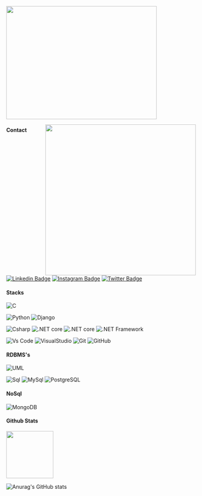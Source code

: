 <p>          
 <img align="reiht" src="https://user-images.githubusercontent.com/109990443/219958871-89612aff-127c-4019-b24d-a837c0a7d822.gif" height="300" width="400px">
<p>
 
<p>  
<img align="right" src="https://user-images.githubusercontent.com/109990443/219968866-ad75b285-ba5e-4bce-818c-0e83198ec485.gif" width="400px">
<p>
 
 #### Contact

[![Linkedin Badge](https://img.shields.io/badge/-LinkedIn-0e76a8?style=flat-square&logo=Linkedin&logoColor=white)](https://www.linkedin.com/in/priscila-leite-185091244/)
[![Instagram Badge](https://img.shields.io/badge/-Instagram-e4405f?style=flat-square&logo=Instagram&logoColor=white)](https://www.instagram.com/prix_leite/)
[![Twitter Badge](https://img.shields.io/badge/-Twitter-00acee?style=flat-square&logo=Twitter&logoColor=white)]()


#### Stacks
<p>
 <img alt="C" src= "https://img.shields.io/badge/C-00599C?style=for-the-badge&logo=c&logoColor=white" />
<p> 
 
<p>  
  <img alt="Python" src="https://img.shields.io/badge/Python-3776AB?style=for-the-badge&logo=python&logoColor=white"/>
  <img alt="Django" src="https://img.shields.io/badge/Django-092E20?style=for-the-badge&logo=django&logoColor=white"/>
<p>
 
<p>
  <img alt="Csharp" src="https://img.shields.io/badge/C%23-239120?style=for-the-badge&logo=c-sharp&logoColor=white"/> 
  <img alt=".NET core" src="https://img.shields.io/badge/.NET-5C2D91?style=for-the-badge&logo=.net&logoColor=white"/> 
  <img alt=".NET core" src="https://img.shields.io/badge/.net-core-5C2D91?style=for-the-badge&logo=.netcore&logoColor=white"/> 
  <img alt=".NET Framework" src="https://img.shields.io/badge/.net-framework-5C2D91?style=for-the-badge&logo=.netframework&logoColor=white"/>  
 
<p>
                                                                                                                                
<p> 
 <img alt="Vs Code" src="https://img.shields.io/badge/VsCode-316192?style=for-the-badge&logo=vscode&logoColor=white" />                             
 <img alt="VisualStudio" src="https://img.shields.io/badge/VisualStudio-5C2D91?style=for-the-badge&logo=visualstudio&logoColor=white"/>  
 <img alt="Git" src="https://img.shields.io/badge/Git-E34F26?style=for-the-badge&logo=git&logoColor=white" />                                                            <img alt="GitHub" src="https://img.shields.io/badge/GitHub-100000?style=for-the-badge&logo=github&logoColor=white"/>  
<p>                                                                                                                   
                

 
 
#### RDBMS's
<p>
 <img alt="UML" src="https://img.shields.io/badge/uml-563D7C?style=for-the-badge&logo=uml&logoColor=white"/> 
<p>
<p>
  <img alt="Sql" src="https://img.shields.io/badge/sql-563D7C?style=for-the-badge&logo=sql&logoColor=white"/>
  <img alt="MySql" src="https://img.shields.io/badge/MySql-563D7C?style=for-the-badge&logo=MySql&logoColor=white"/>
  <img alt="PostgreSQL" src="https://img.shields.io/badge/PostgreSQL-316192?style=for-the-badge&logo=postgresql&logoColor=white"/>   
<p>
 
#### NoSql
<p>
<img alt="MongoDB" src="https://img.shields.io/badge/MongoDB-563D7C?style=for-the-badge&logo=MongoDB&logoColor=white"/> 
<p>

 
 #### Github Stats

  <img src="https://github-readme-stats.vercel.app/api?username=pricileite&show_icons=true&count_private=true&theme=radical"  height="125"> 
 
  ![Anurag's GitHub stats](https://github-readme-stats.vercel.app/api/top-langs/?username=pricileite&&layout=compact&theme=radical&hide=css) 

 
  


 
 
